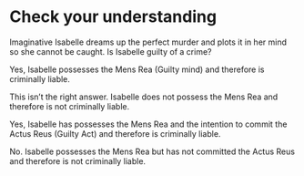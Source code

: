# Check your understanding

Imaginative Isabelle dreams up the perfect murder and plots it in her mind so she cannot be caught. Is Isabelle guilty of a crime?

Yes, Isabelle possesses the Mens Rea (Guilty mind) and therefore is criminally liable.

This isn’t the right answer. Isabelle does not possess the Mens Rea and therefore is not criminally liable.

Yes, Isabelle has possesses the Mens Rea and the intention to commit the Actus Reus (Guilty Act) and therefore is criminally liable.

No. Isabelle possesses the Mens Rea but has not committed the Actus Reus and therefore is not criminally liable.

[](https://www.futurelearn.com/courses/law-for-non-lawyers/3/quizzes/177745/introduction)
